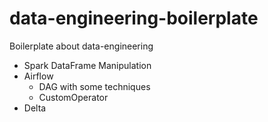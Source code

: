 # data-engineering-boilerplate
Boilerplate about data-engineering
- Spark DataFrame Manipulation
- Airflow
    - DAG with some techniques
    - CustomOperator
- Delta
